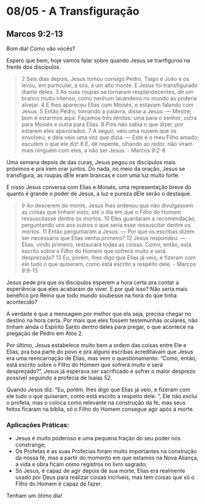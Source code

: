# 08/05 - A Transfiguração

## Marcos 9:2-13

Bom dia! Como vão vocês? 

Espero que bem, hoje vamos falar sobre quando Jesus se tranfigurou na frente dos discípulos.

 

> 2 Seis dias depois, Jesus tomou consigo Pedro, Tiago e João e os levou, em particular, a sós, a um alto monte. E Jesus foi transfigurado diante deles. 3 As suas roupas se tornaram resplandecentes, de um branco muito intenso, como nenhum lavandeiro no mundo as poderia alvejar. 4 E lhes apareceu Elias com Moisés, e estavam falando com Jesus. 5 Então Pedro, tomando a palavra, disse a Jesus: — Mestre, bom é estarmos aqui. Façamos três tendas: uma para o senhor, outra para Moisés e outra para Elias. 6 Pois não sabia o que dizer, por estarem eles apavorados. 7 A seguir, veio uma nuvem que os envolveu; e dela veio uma voz que dizia: — Este é o meu Filho amado; escutem o que ele diz! 8 E, de repente, olhando ao redor, não viram mais ninguém com eles, a não ser Jesus. - Marcos 9:2-8
> 

Uma semana depois de das curas, Jesus pegou os discípulos mais próximos e pra irem orar juntos. Do nada, no meio da oração, Jesus se transfigura, as roupas dEle eram brancas e com uma luz muito forte. 

E nisso Jesus conversa com Elias e Moisés, uma representação breve do quanto é grande o poder de Jesus, a luz e pureza dEle serão o destaque.

> 9 Ao descerem do monte, Jesus lhes ordenou que não divulgassem as coisas que tinham visto, até o dia em que o Filho do Homem ressuscitasse dentre os mortos. 10 Eles guardaram a recomendação, perguntando uns aos outros o que seria esse ressuscitar dentre os mortos. 11 Então perguntaram a Jesus: — Por que os escribas dizem ser necessário que Elias venha primeiro? 12 Jesus respondeu: — Elias, vindo primeiro, restaurará todas as coisas. Como, então, está escrito sobre o Filho do Homem que sofrerá muito e será desprezado? 13 Eu, porém, lhes digo que Elias já veio, e fizeram com ele tudo o que quiseram, como está escrito a respeito dele. - Marcos 9:9-13
> 

Jesus pede pra que os discípulos esperem a hora certa pra contar a experiência que eles acabaram de viver. E por quê isso? Não seria mais benéfico pro Reino que todo mundo soubesse na hora do que tinha acontecido?

A verdade é que a mensagem por melhor que ela seja, precisa chegar no destino na hora certa. Por mais que eles fossem testemunhas oculares, não tinham ainda o Espírito Santo dentro deles para pregar, o que acontece na pregação de Pedro em Atos 2.

Por último, Jesus estabelece muito bem a ordem das coisas entre Ele e Elias, pra boa parte do povo e pra alguns escribas acreditavam que Jesus era uma reencarnação de Elias, mas vem o questionamento: “Como, então, está escrito sobre o Filho do Homem que sofrerá muito e será desprezado?”, Jesus já esperava ser sacrificado e sofrer o maior desprezo possível seguindo a profecia de Isaías 52.

Quando Jesus diz: “Eu, porém, lhes digo que Elias já veio, e fizeram com ele tudo o que quiseram, como está escrito a respeito dele. “, Ele não exclui o profeta, mas o coloca como relevante na construção da fé, mas seus feitos ficaram na bíblia, só o Filho do Homem consegue agir após a morte.

### Aplicações Práticas:

- Jesus é muito poderoso e uma pequena fração do seu poder nos constrange;
- Os Profetas e as suas Profecias foram muito importantes na construção da nossa fé, mas a partir do momento em que estamos na Nova Aliança, a vida e obra ficam como registros no livro sagrado;
- Só Jesus, é capaz de agir depois de sua morte, Elias era realmente usado por Deus para realizar coisas incríveis, mas tem coisas que só o Filho do Homem é capaz de fazer.

Tenham um ótimo dia!